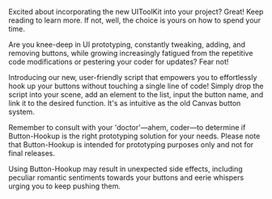 Excited about incorporating the new UIToolKit into your project? Great! Keep reading to learn more. If not, well, the choice is yours on how to spend your time.

Are you knee-deep in UI prototyping, constantly tweaking, adding, and removing buttons, while growing increasingly fatigued from the repetitive code modifications or pestering your coder for updates? Fear not!

Introducing our new, user-friendly script that empowers you to effortlessly hook up your buttons without touching a single line of code! Simply drop the script into your scene, add an element to the list, input the button name, and link it to the desired function. It's as intuitive as the old Canvas button system.

Remember to consult with your 'doctor'—ahem, coder—to determine if Button-Hookup is the right prototyping solution for your needs. Please note that Button-Hookup is intended for prototyping purposes only and not for final releases.

Using Button-Hookup may result in unexpected side effects, including peculiar romantic sentiments towards your buttons and eerie whispers urging you to keep pushing them.
